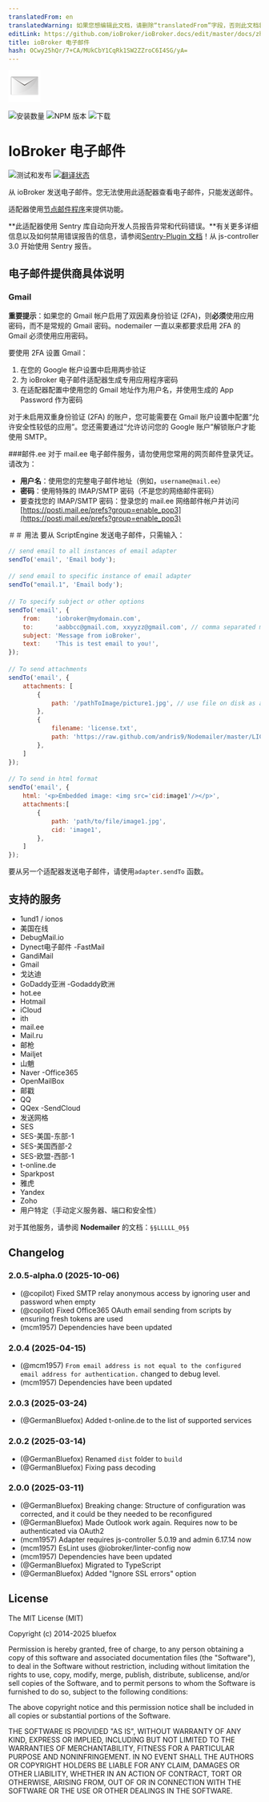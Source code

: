 ```yaml
---
translatedFrom: en
translatedWarning: 如果您想编辑此文档，请删除“translatedFrom”字段，否则此文档将再次自动翻译
editLink: https://github.com/ioBroker/ioBroker.docs/edit/master/docs/zh-cn/adapterref/iobroker.email/README.md
title: ioBroker 电子邮件
hash: OCwy25hQr/7+CA/MUkCbY1CqRk1SW2ZZroC6I4SG/yA=
---
```

![标识](../../../en/adapterref/iobroker.email/admin/email.png)

![安装数量](http://iobroker.live/badges/email-stable.svg)
![NPM 版本](http://img.shields.io/npm/v/iobroker.email.svg)
![下载](https://img.shields.io/npm/dm/iobroker.email.svg)

# IoBroker 电子邮件
![测试和发布](https://github.com/ioBroker/ioBroker.email/workflows/Test%20and%20Release/badge.svg) [![翻译状态](https://weblate.iobroker.net/widgets/adapters/-/email/svg-badge.svg)](https://weblate.iobroker.net/engage/adapters/?utm_source=widget)

从 ioBroker 发送电子邮件。您无法使用此适配器查看电子邮件，只能发送邮件。

适配器使用[节点邮件程序](https://github.com/nodemailer/nodemailer)来提供功能。

**此适配器使用 Sentry 库自动向开发人员报告异常和代码错误。**有关更多详细信息以及如何禁用错误报告的信息，请参阅[Sentry-Plugin 文档](https://github.com/ioBroker/plugin-sentry#plugin-sentry)！从 js-controller 3.0 开始使用 Sentry 报告。

## 电子邮件提供商具体说明
### Gmail
**重要提示**：如果您的 Gmail 帐户启用了双因素身份验证 (2FA)，则**必须**使用应用密码，而不是常规的 Gmail 密码。nodemailer 一直以来都要求启用 2FA 的 Gmail 必须使用应用密码。

要使用 2FA 设置 Gmail：

1. 在您的 Google 帐户设置中启用两步验证
2. 为 ioBroker 电子邮件适配器生成专用应用程序密码
3. 在适配器配置中使用您的 Gmail 地址作为用户名，并使用生成的 App Password 作为密码

对于未启用双重身份验证 (2FA) 的账户，您可能需要在 Gmail 账户设置中配置“允许安全性较低的应用”。您还需要通过“允许访问您的 Google 账户”解锁账户才能使用 SMTP。

###邮件.ee
对于 mail.ee 电子邮件服务，请勿使用您常用的网页邮件登录凭证。请改为：

- **用户名**：使用您的完整电子邮件地址（例如，`username@mail.ee`）
- **密码**：使用特殊的 IMAP/SMTP 密码（不是您的网络邮件密码）
- 要查找您的 IMAP/SMTP 密码：登录您的 mail.ee 网络邮件帐户并访问 [https://posti.mail.ee/prefs?group=enable_pop3](https://posti.mail.ee/prefs?group=enable_pop3)

＃＃ 用法
要从 ScriptEngine 发送电子邮件，只需输入：

```js
// send email to all instances of email adapter
sendTo('email', 'Email body');

// send email to specific instance of email adapter
sendTo("email.1", 'Email body');

// To specify subject or other options
sendTo('email', {
    from:    'iobroker@mydomain.com',
    to:      'aabbcc@gmail.com, xxyyzz@gmail.com', // comma separated multiple recipients.
    subject: 'Message from ioBroker',
    text:    'This is test email to you!',
});

// To send attachments
sendTo('email', {
    attachments: [
        {
            path: '/pathToImage/picture1.jpg', // use file on disk as attachment
        },
        {
            filename: 'license.txt',
            path: 'https://raw.github.com/andris9/Nodemailer/master/LICENSE', // use URL as an attachment
        },
    ]
});

// To send in html format
sendTo('email', {
    html: '<p>Embedded image: <img src='cid:image1'/></p>',
    attachments:[
        {
            path: 'path/to/file/image1.jpg',
            cid: 'image1',
        },
    ]
});
```

要从另一个适配器发送电子邮件，请使用`adapter.sendTo` 函数。

## 支持的服务
- 1und1 / ionos
- 美国在线
- DebugMail.io
- Dynect电子邮件
-FastMail
- GandiMail
- Gmail
- 戈达迪
- GoDaddy亚洲
-Godaddy欧洲
- hot.ee
- Hotmail
- iCloud
- ith
- mail.ee
- Mail.ru
- 邮枪
- Mailjet
- 山魈
- Naver
-Office365
- OpenMailBox
- 邮戳
- QQ
- QQex
-SendCloud
- 发送网格
- SES
- SES-美国-东部-1
- SES-美国西部-2
- SES-欧盟-西部-1
- t-online.de
- Sparkpost
- 雅虎
- Yandex
- Zoho
- 用户特定（手动定义服务器、端口和安全性）

对于其他服务，请参阅 **Nodemailer** 的文档：`§§LLLLL_0§§`

## Changelog
<!--
  Placeholder for the next version (at the beginning of the line):
  ### **WORK IN PROGRESS**
-->
### 2.0.5-alpha.0 (2025-10-06)
* (@copilot) Fixed SMTP relay anonymous access by ignoring user and password when empty
* (@copilot) Fixed Office365 OAuth email sending from scripts by ensuring fresh tokens are used
* (mcm1957) Dependencies have been updated

### 2.0.4 (2025-04-15)
* (@mcm1957) `From email address is not equal to the configured email address for authentication.` changed to debug level.
* (mcm1957) Dependencies have been updated

### 2.0.3 (2025-03-24)
* (@GermanBluefox) Added t-online.de to the list of supported services

### 2.0.2 (2025-03-14)
* (@GermanBluefox) Renamed `dist` folder to `build`
* (@GermanBluefox) Fixing pass decoding

### 2.0.0 (2025-03-11)
* (@GermanBluefox) Breaking change: Structure of configuration was corrected, and it could be they needed to be reconfigured
* (@GermanBluefox) Made Outlook work again. Requires now to be authenticated via OAuth2
* (mcm1957) Adapter requires js-controller 5.0.19 and admin 6.17.14 now
* (mcm1957) EsLint uses @iobroker/linter-config now
* (mcm1957) Dependencies have been updated
* (@GermanBluefox) Migrated to TypeScript
* (@GermanBluefox) Added "Ignore SSL errors" option

## License

The MIT License (MIT)

Copyright (c) 2014-2025 bluefox

Permission is hereby granted, free of charge, to any person obtaining a copy
of this software and associated documentation files (the "Software"), to deal
in the Software without restriction, including without limitation the rights
to use, copy, modify, merge, publish, distribute, sublicense, and/or sell
copies of the Software, and to permit persons to whom the Software is
furnished to do so, subject to the following conditions:

The above copyright notice and this permission notice shall be included in
all copies or substantial portions of the Software.

THE SOFTWARE IS PROVIDED "AS IS", WITHOUT WARRANTY OF ANY KIND, EXPRESS OR
IMPLIED, INCLUDING BUT NOT LIMITED TO THE WARRANTIES OF MERCHANTABILITY,
FITNESS FOR A PARTICULAR PURPOSE AND NONINFRINGEMENT. IN NO EVENT SHALL THE
AUTHORS OR COPYRIGHT HOLDERS BE LIABLE FOR ANY CLAIM, DAMAGES OR OTHER
LIABILITY, WHETHER IN AN ACTION OF CONTRACT, TORT OR OTHERWISE, ARISING FROM,
OUT OF OR IN CONNECTION WITH THE SOFTWARE OR THE USE OR OTHER DEALINGS IN
THE SOFTWARE.